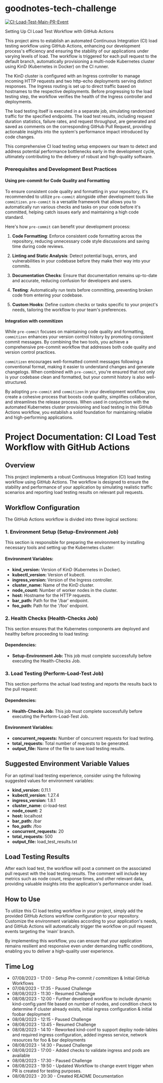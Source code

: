 # goodnotes-tech-challenge

[![CI-Load-Test-Main-PR-Event](https://github.com/pete-leese/cicd-load-test/actions/workflows/main-pr-event.yaml/badge.svg)](https://github.com/pete-leese/cicd-load-test/actions/workflows/main-pr-event.yaml)

Setting Up CI Load Test Workflow with GitHub Actions

This project aims to establish an automated Continuous Integration (CI) load testing workflow using GitHub Actions, enhancing our development process's efficiency and ensuring the stability of our applications under varying levels of load. The workflow is triggered for each pull request to the default branch, automatically provisioning a multi-node Kubernetes cluster using KinD (Kubernetes in Docker) on the CI runner.

The KinD cluster is configured with an Ingress controller to manage incoming HTTP requests and two http-echo deployments serving distinct responses. The Ingress routing is set up to direct traffic based on hostnames to the respective deployments. Before progressing to the load testing step, the workflow verifies the health of the Ingress controller and deployments.

The load testing itself is executed in a separate job, simulating randomized traffic for the specified endpoints. The load test results, including request duration statistics, failure rates, and request throughput, are generated and saved as comments on the corresponding GitHub Pull Request, providing actionable insights into the system's performance impact introduced by code changes.

This comprehensive CI load testing setup empowers our team to detect and address potential performance bottlenecks early in the development cycle, ultimately contributing to the delivery of robust and high-quality software.
### Prerequisites and Development Best Practices

#### Using pre-commit for Code Quality and Formatting

To ensure consistent code quality and formatting in your repository, it's recommended to utilize `pre-commit` alongside other development tools like `commitizen`. `pre-commit` is a versatile framework that allows you to automatically run various checks and tasks on your code before it's committed, helping catch issues early and maintaining a high code standard.

Here's how `pre-commit` can benefit your development process:

1. **Code Formatting**: Enforce consistent code formatting across the repository, reducing unnecessary code style discussions and saving time during code reviews.

2. **Linting and Static Analysis**: Detect potential bugs, errors, and vulnerabilities in your codebase before they make their way into your commits.

3. **Documentation Checks**: Ensure that documentation remains up-to-date and accurate, reducing confusion for developers and users.

4. **Testing**: Automatically run tests before committing, preventing broken code from entering your codebase.

5. **Custom Hooks**: Define custom checks or tasks specific to your project's needs, tailoring the workflow to your team's preferences.

#### Integration with commitizen

While `pre-commit` focuses on maintaining code quality and formatting, `commitizen` enhances your version control history by promoting consistent commit messages. By combining the two tools, you achieve a comprehensive pre-commit workflow that addresses both code quality and version control practices.

`commitizen` encourages well-formatted commit messages following a conventional format, making it easier to understand changes and generate changelogs. When combined with `pre-commit`, you're ensured that not only is your codebase clean and formatted, but your commit history is also well-structured.

By adopting `pre-commit` and `commitizen` in your development workflow, you create a cohesive process that boosts code quality, simplifies collaboration, and streamlines the release process. When used in conjunction with the automated Kubernetes cluster provisioning and load testing in this GitHub Actions workflow, you establish a solid foundation for maintaining reliable and high-performing applications.

# Project Documentation: CI Load Test Workflow with GitHub Actions

## Overview

This project implements a robust Continuous Integration (CI) load testing workflow using GitHub Actions. The workflow is designed to ensure the stability and performance of your application by simulating realistic traffic scenarios and reporting load testing results on relevant pull requests.

## Workflow Configuration

The GitHub Actions workflow is divided into three logical sections:

### 1. Environment Setup (Setup-Environment Job)

This section is responsible for preparing the environment by installing necessary tools and setting up the Kubernetes cluster:

#### Environment Variables:

- **kind_version:** Version of KinD (Kubernetes in Docker).
- **kubectl_version:** Version of kubectl.
- **ingress_version:** Version of the Ingress controller.
- **cluster_name:** Name of the KinD cluster.
- **node_count:** Number of worker nodes in the cluster.
- **host:** Hostname for the HTTP requests.
- **bar_path:** Path for the '/bar' endpoint.
- **foo_path:** Path for the '/foo' endpoint.

### 2. Health Checks (Health-Checks Job)

This section ensures that the Kubernetes components are deployed and healthy before proceeding to load testing:

#### Dependencies:

- **Setup-Environment Job:** This job must complete successfully before executing the Health-Checks Job.

### 3. Load Testing (Perform-Load-Test Job)

This section performs the actual load testing and reports the results back to the pull request:

#### Dependencies:

- **Health-Checks Job:** This job must complete successfully before executing the Perform-Load-Test Job.

#### Environment Variables:

- **concurrent_requests:** Number of concurrent requests for load testing.
- **total_requests:** Total number of requests to be generated.
- **output_file:** Name of the file to save load testing results.

## Suggested Environment Variable Values

For an optimal load testing experience, consider using the following suggested values for environment variables:

- **kind_version:** 0.11.1
- **kubectl_version:** 1.27.4
- **ingress_version:** 1.8.1
- **cluster_name:** ci-load-test
- **node_count:** 2
- **host:** localhost
- **bar_path:** /bar
- **foo_path:** /foo
- **concurrent_requests:** 20
- **total_requests:** 500
- **output_file:** load_test_results.txt

## Load Testing Results

After each load test, the workflow will post a comment on the associated pull request with the load testing results. The comment will include key metrics such as node count, response times, and other relevant data, providing valuable insights into the application's performance under load.

## How to Use

To utilize this CI load testing workflow in your project, simply add the provided GitHub Actions workflow configuration to your repository. Customize the environment variables according to your application's needs, and GitHub Actions will automatically trigger the workflow on pull request events targeting the 'main' branch.

By implementing this workflow, you can ensure that your application remains resilient and responsive even under demanding traffic conditions, enabling you to deliver a high-quality user experience.

## Time Log
- 07/08/2023 - 17:00 - Setup Pre-commit / commitizen & Initial GitHub Workflows
- 07/08/2023 - 17:35 - Paused Challenge
- 08/08/2023 - 11:30 - Resumed Challenge
- 08/08/2023 - 12:00 - Further developed workflow to include dynamic kind-config.yaml file based on number of nodes, and condition check to determine if cluster already exists, initial ingress configuration & initial foobar deployment
- 08/08/2023 - 12:15 - Paused Challenge
- 08/08/2023 - 13:45 - Resumed Challenge
- 08/08/2023 - 14:10 - Reworked kind-conf to support deploy node-lables and required ingress configuration, added ingress service, network resources for foo & bar deployments
- 08/08/2023 - 14:30 - Paused Challenge
- 08/08/2023 - 17:00 - Added checks to validate ingress and pods are available
- 08/08/2023 - 17:30 - Paused Challenge
- 08/08/2023 - 19:50 - Updated Workflow to change event trigger when PR is created for testing purposes.
- 08/08/2023 - 20:30 - Created README Documentation
